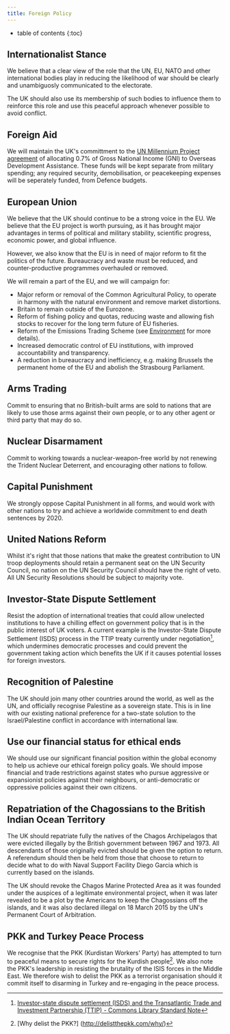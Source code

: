 ```yaml
---
title: Foreign Policy
---
```

* table of contents
{:toc}

## Internationalist Stance

We believe that a clear view of the role that the UN, EU, NATO and other international bodies play in reducing the likelihood of war should be clearly and unambiguosly communicated to the electorate. 

The UK should also use its membership of such bodies to influence them to reinforce this role and use this peaceful approach whenever possible to avoid conflict.

## Foreign Aid

We will maintain the UK's committment to the [UN Millennium Project agreement](http://www.unmillenniumproject.org/press/07.htm) of allocating 0.7% of Gross National Income (GNI) to Overseas Development Assistance. These funds will be kept separate from military spending; any required security, demobilisation, or peacekeeping expenses will be seperately funded, from Defence budgets.

## European Union

We believe that the UK should continue to be a strong voice in the EU. We believe that the EU project is worth pursuing, as it has brought major advantages in terms of political and military stability, scientific progress, economic power, and global influence.

However, we also know that the EU is in need of major reform to fit the politics of the future. Bureaucracy and waste must be reduced, and counter-productive programmes overhauled or removed.

We will remain a part of the EU, and we will campaign for:

  * Major reform or removal of the Common Agricultural Policy, to operate in harmony with the natural environment and remove market distortions.
  * Britain to remain outside of the Eurozone. 
  * Reform of fishing policy and quotas, reducing waste and allowing fish stocks to recover for the long term future of EU fisheries.
  * Reform of the Emissions Trading Scheme (see [Environment](environment.html) for more details).
  * Increased democratic control of EU institutions, with improved accountability and transparency.
  * A reduction in bureaucracy and inefficiency, e.g. making Brussels the permanent home of the EU and abolish the Strasbourg Parliament.

## Arms Trading

Commit to ensuring that no British-built arms are sold to nations that are likely to use those arms against their own people, or to any other agent or third party that may do so.

## Nuclear Disarmament

Commit to working towards a nuclear-weapon-free world by not renewing the Trident Nuclear Deterrent, and encouraging other nations to follow.

## Capital Punishment

We strongly oppose Capital Punishment in all forms, and would work with other nations to try and achieve a worldwide commitment to end death sentences by 2020.

## United Nations Reform

Whilst it's right that those nations that make the greatest contribution to UN troop deployments should retain a permanent seat on the UN Security Council, no nation on the UN Security Council should have the right of veto. All UN Security Resolutions should be subject to majority vote.

## Investor-State Dispute Settlement

Resist the adoption of international treaties that could allow unelected institutions to have a chilling effect on government policy that is in the public interest of UK voters. A current example is the Investor-State Dispute Settlement (ISDS) process in the TTIP treaty currently under negotiation[^1], which undermines democratic processes and could prevent the government taking action which benefits the UK if it causes potential losses for foreign investors.

## Recognition of Palestine

The UK should join many other countries around the world, as well as the UN, and officially recognise Palestine as a sovereign state. This is in line with our existing national preference for a two-state solution to the Israel/Palestine conflict in accordance with international law.

## Use our financial status for ethical ends

We should use our significant financial position within the global economy to help us achieve our ethical foreign policy goals. We should impose financial and trade restrictions against states who pursue aggressive or expansionist policies against their neighbours, or anti-democratic or oppressive policies against their own citizens.

## Repatriation of the Chagossians to the British Indian Ocean Territory

The UK should repatriate fully the natives of the Chagos Archipelagos that were evicted illegally by the British government between 1967 and 1973. All descendants of those originally evicted should be given the option to return. A referendum should then be held from those that choose to return to decide what to do with Naval Support Facility Diego Garcia which is currently based on the islands. 

The UK should revoke the Chagos Marine Protected Area as it was founded under the auspices of a legitimate environmental project, when it was later revealed to be a plot by the Americans to keep the Chagossians off the islands, and it was also declared illegal on 18 March 2015 by the UN's Permanent Court of Arbitration.

## PKK and Turkey Peace Process

We recognise that the PKK (Kurdistan Workers' Party) has attempted to turn to peaceful means to secure rights for the Kurdish people[^2]. We also note the PKK's leadership in resisting the brutality of the ISIS forces in the Middle East. We therefore wish to delist the PKK as a terrorist organisation should it commit itself to disarming in Turkey and re-engaging in the peace process.

[^1]: [Investor-state dispute settlement (ISDS) and the Transatlantic Trade and Investment Partnership (TTIP) - Commons Library Standard Note](http://www.parliament.uk/business/publications/research/briefing-papers/SN06777/investorstate-dispute-settlement-isds-and-the-transatlantic-trade-and-investment-partnership-ttip)
[^2]: [Why delist the PKK?] (http://delistthepkk.com/why/)
